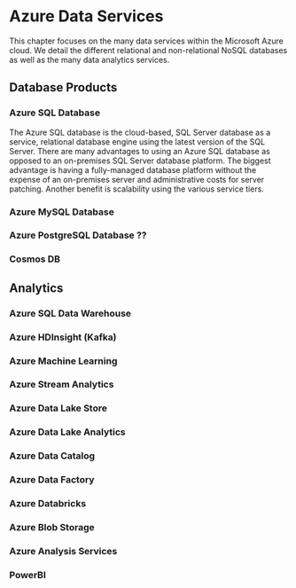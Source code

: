 # Azure Data Services

This chapter focuses on the many data services within the Microsoft Azure cloud. We detail the different relational and non-relational NoSQL databases as well as the many data analytics services.

## Database Products

### Azure SQL Database
The Azure SQL database is the cloud-based, SQL Server database as a service, relational database engine using the latest version of the SQL Server. There are many advantages to using an Azure SQL database as opposed to an on-premises SQL Server database platform. The biggest advantage is having a fully-managed database platform without the expense of an on-premises server and administrative costs for server patching. Another benefit is scalability using the various service tiers.



### Azure MySQL Database



### Azure PostgreSQL Database ??




### Cosmos DB
    
    
    
    
## Analytics

### Azure SQL Data Warehouse
        
        
### Azure HDInsight (Kafka)
        
        
        
### Azure Machine Learning


### Azure Stream Analytics



### Azure Data Lake Store
        
        
        
### Azure Data Lake Analytics
        
        
        
### Azure Data Catalog
        
        
        
### Azure Data Factory
        
        
        
### Azure Databricks
        
        
        
### Azure Blob Storage
        
        
        
### Azure Analysis Services
        
        
        
### PowerBI



